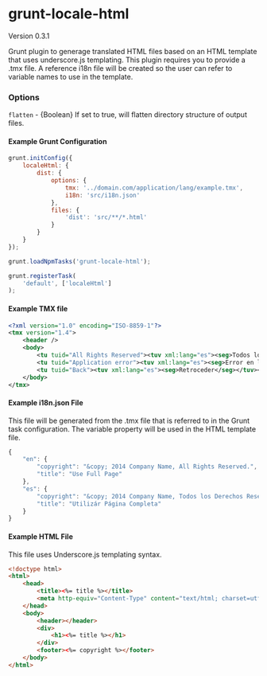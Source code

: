 grunt-locale-html
=================

Version 0.3.1

Grunt plugin to generage translated HTML files based on an HTML template that uses underscore.js templating.  This plugin requires you to provide a .tmx file.  A reference i18n file will be created so the user can refer to variable names to use in the template.

### Options
`flatten` - {Boolean} If set to true, will flatten directory structure of output files.

#### Example Grunt Configuration

```javascript
grunt.initConfig({
    localeHtml: {
        dist: {
            options: {
                tmx: '../domain.com/application/lang/example.tmx',
                i18n: 'src/i18n.json'
            },
            files: {
                'dist': 'src/**/*.html'
            }
        }
    }
});

grunt.loadNpmTasks('grunt-locale-html');

grunt.registerTask(
    'default', ['localeHtml']
);
```

#### Example TMX file

```xml
<?xml version="1.0" encoding="ISO-8859-1"?>
<tmx version="1.4">
    <header />
    <body>
        <tu tuid="All Rights Reserved"><tuv xml:lang="es"><seg>Todos los Derechos Reservados</seg></tuv></tu>
        <tu tuid="Application error"><tuv xml:lang="es"><seg>Error en la aplicación</seg></tuv></tu>
        <tu tuid="Back"><tuv xml:lang="es"><seg>Retroceder</seg></tuv></tu>
    </body>
</tmx>
```

#### Example i18n.json File

This file will be generated from the .tmx file that is referred to in the Grunt task configuration.  The variable property will be used in the HTML template file.

```javascript
{
    "en": {
        "copyright": "&copy; 2014 Company Name, All Rights Reserved.",
        "title": "Use Full Page"
    },
    "es": {
        "copyright": "&copy; 2014 Company Name, Todos los Derechos Reservados.",
        "title": "Utilizár Página Completa"
    }
}

```

#### Example HTML File

This file uses Underscore.js templating syntax.

```html
<!doctype html>
<html>
    <head>
        <title><%= title %></title>
        <meta http-equiv="Content-Type" content="text/html; charset=utf-8">
    </head>
    <body>
        <header></header>
        <div>
            <h1><%= title %></h1>
        </div>
        <footer><%= copyright %></footer>
    </body>
</html>

```

